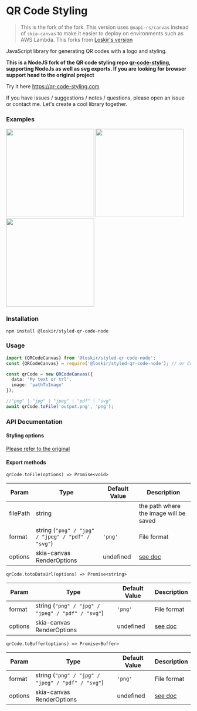 # QR Code Styling

> This is the fork of the fork. This version uses `@napi-rs/canvas` instead of `skia-canvas` to make it easier to deploy on environments such as AWS Lambda. This forks from [Loskir's version](https://github.com/Loskir/styled-qr-code)

JavaScript library for generating QR codes with a logo and styling.

**This is a NodeJS fork of the QR code styling repo [qr-code-styling](https://github.com/kozakdenys/qr-code-styling),
supporting NodeJs as well as svg exports. If you are looking for browser support head to the original project**

Try it here https://qr-code-styling.com

If you have issues / suggestions / notes / questions, please open an issue or contact me. Let's create a cool library
together.

### Examples

<p float="left">
<img style="display:inline-block" src="https://raw.githubusercontent.com/kozakdenys/qr-code-styling/master/src/assets/facebook_example_new.png" width="240" />
<img style="display:inline-block" src="https://raw.githubusercontent.com/kozakdenys/qr-code-styling/master/src/assets/qr_code_example.png" width="240" />
<img style="display:inline-block" src="https://raw.githubusercontent.com/kozakdenys/qr-code-styling/master/src/assets/telegram_example_new.png" width="240" />
</p>

### Installation

```
npm install @loskir/styled-qr-code-node
```

### Usage

```typescript
import {QRCodeCanvas} from '@loskir/styled-qr-code-node';
const {QRCodeCanvas} = require('@loskir/styled-qr-code-node'); // or CommonJS

const qrCode = new QRCodeCanvas({
  data: 'My text or trl',
  image: 'pathToImage'
});

//"png" | "jpg" | "jpeg" | "pdf" | "svg"
await qrCode.toFile('output.png', 'png');
```

### API Documentation

#### Styling options

[Please refer to the original](https://github.com/KilianB/styled-qr-code#api-documentation)

#### Export methods

`qrCode.toFile(options) => Promise<void>`

| Param    | Type                                                                                                                                                                 | Default Value                                                                                                                             | Description                                                                                            |
| -------- |----------------------------------------------------------------------------------------------------------------------------------------------------------------------|-------------------------------------------------------------------------------------------------------------------------------------------|--------------------------------------------------------------------------------------------------------|
| filePath | string                                                                                                                                                               |                                                                                                                                           | the path where the image will be saved                                                                 |
| format   | string (`"png" / "jpg" / "jpeg" / "pdf" / "svg"`) | `'png'` | File format                                                                                            |
| options  | skia-canvas RenderOptions                                                                                                                                            | undefined                                                                                                                                 | [see doc](https://github.com/samizdatco/skia-canvas#tobufferformat-page-matte-density-quality-outline) |

`qrCode.totoDataUrl(options) => Promise<string>`

| Param    | Type                                                                                         | Default Value | Description                                                                                           |
| -------- |----------------------------------------------------------------------------------------------|---------------|-------------------------------------------------------------------------------------------------------|
| format   | string (`"png" / "jpg" / "jpeg" / "pdf" / "svg"`)                                            | `'png'`       | File format                                                                                           |
| options  | skia-canvas RenderOptions                                                                    | undefined     | [see doc](https://github.com/samizdatco/skia-canvas#tobufferformat-page-matte-density-quality-outline) |

`qrCode.toBuffer(options) => Promise<Buffer>`

| Param    | Type                                                                                         | Default Value | Description                                                                                           |
| -------- |----------------------------------------------------------------------------------------------|---------------|-------------------------------------------------------------------------------------------------------|
| format   | string (`"png" / "jpg" / "jpeg" / "pdf" / "svg"`)                                            | `'png'`       | File format                                                                                           |
| options  | skia-canvas RenderOptions                                                                    | undefined     | [see doc](https://github.com/samizdatco/skia-canvas#tobufferformat-page-matte-density-quality-outline) |
